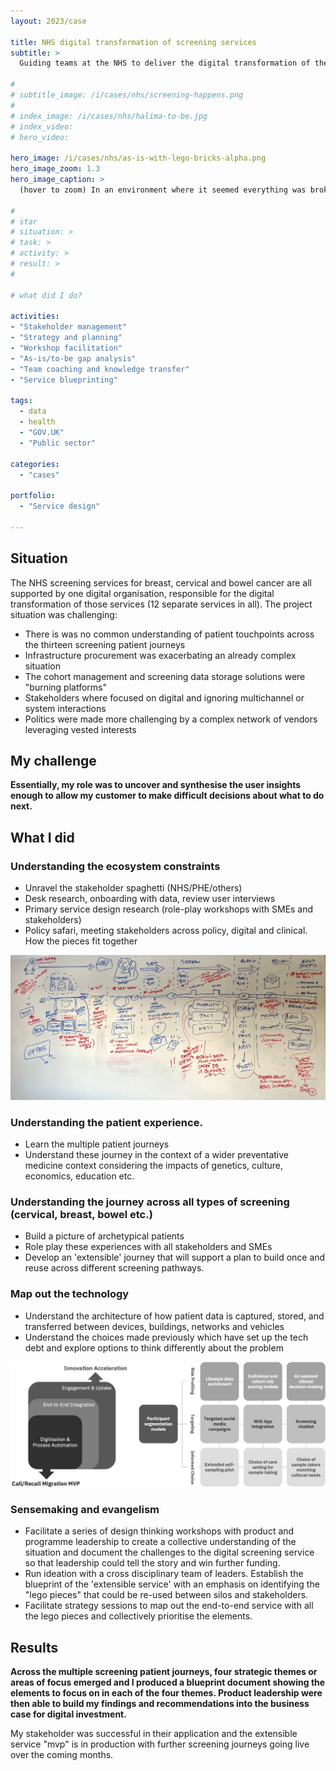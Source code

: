 ```yaml
---
layout: 2023/case

title: NHS digital transformation of screening services
subtitle: >
  Guiding teams at the NHS to deliver the digital transformation of the twelve screening services mandated by Public Health England.

#
# subtitle_image: /i/cases/nhs/screening-happens.png
#
# index_image: /i/cases/nhs/halima-to-be.jpg
# index_video:
# hero_video:

hero_image: /i/cases/nhs/as-is-with-lego-bricks-alpha.png
hero_image_zoom: 1.3
hero_image_caption: >
  (hover to zoom) In an environment where it seemed everything was broken, the challenge for my customer was to understand both what was possible, and where to start. By focusing on the overlap between different types of screening journeys, and qualifying that with data and technical architecture choices, it was possible to identify the four innitiatives that would generate the most value inside realistic time and cost parameters.

#
# star
# situation: >
# task: >
# activity: >
# result: >
#

# what did I do?

activities:
- "Stakeholder management"
- "Strategy and planning"
- "Workshop facilitation"
- "As-is/to-be gap analysis"
- "Team coaching and knowledge transfer"
- "Service blueprinting"

tags: 
  - data
  - health
  - "GOV.UK"
  - "Public sector"

categories:
  - "cases"

portfolio:
  - "Service design"

---
```


## Situation

The NHS screening services for breast, cervical and bowel cancer are all supported by one digital organisation, responsible for the digital transformation of those services (12 separate services in all). The project situation was challenging:
  
- There is was no common understanding of patient touchpoints across the thirteen screening patient journeys
- Infrastructure procurement was exacerbating an already complex situation
- The cohort management and screening data storage solutions were "burning platforms"
- Stakeholders where focused on digital and ignoring multichannel or system interactions
- Politics were made more challenging by a complex network of vendors leveraging vested interests

## My challenge

**Essentially, my role was to uncover and synthesise the user insights enough to allow my customer to make difficult decisions about what to do next.**

## What I did

### Understanding the ecosystem constraints

- Unravel the stakeholder spaghetti (NHS/PHE/others)
- Desk research, onboarding with data, review user interviews
- Primary service design research (role-play workshops with SMEs and stakeholders)
- Policy safari, meeting stakeholders across policy, digital and clinical. How the pieces fit together

![Beginning to understand patient journeys in context.](/i/cases/nhs/NHS-screening-BP.png)

### Understanding the patient experience. 

- Learn the multiple patient journeys
- Understand these journey in the context of a wider preventative medicine context considering the impacts of genetics, culture, economics, education etc.

### Understanding the journey across all types of screening (cervical, breast, bowel etc.)

- Build a picture of archetypical patients
- Role play these experiences with all stakeholders and SMEs
- Develop an 'extensible' journey that will support a plan to build once and reuse across different screening pathways.

### Map out the technology

- Understand the architecture of how patient data is captured, stored, and transferred between devices, buildings, networks and vehicles
- Understand the choices made previously which have set up the tech debt and explore options to think differently about the problem

![Cohort management in cervical (IBM document).](/i/cases/nhs/cervical.jpg)

### Sensemaking and evangelism

- Facilitate a series of design thinking workshops with product and programme leadership to create a collective understanding of the situation and document the challenges to the digital screening service so that leadership could tell the story and win further funding.
- Run ideation with a cross disciplinary team of leaders. Establish the blueprint of the 'extensible service' with an emphasis on identifying the "lego pieces" that could be re-used between silos and stakeholders. 
- Facilitate strategy sessions to map out the end-to-end service with all the lego pieces and collectively prioritise the elements. 

## Results

**Across the multiple screening patient journeys, four strategic themes or areas of focus emerged and I produced a blueprint document showing the elements to focus on in each of the four themes. Product leadership were then able to build my findings and recommendations into the business case for digital investment.** 

My stakeholder was successful in their application and the extensible service "mvp" is in production with further screening journeys going live over the coming months.

